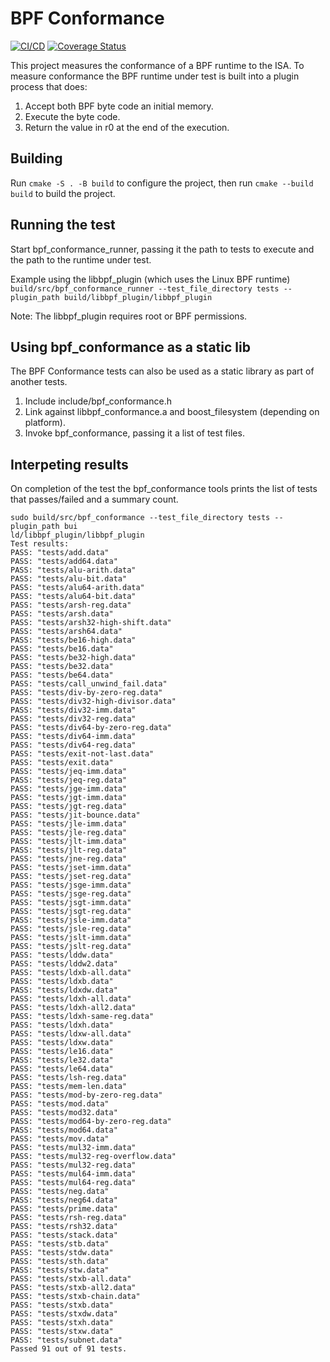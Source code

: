 # BPF Conformance
[![CI/CD](https://github.com/Alan-Jowett/bpf_conformance/actions/workflows/CICD.yml/badge.svg)](https://github.com/Alan-Jowett/bpf_conformance/actions/workflows/CICD.yml)
[![Coverage Status](https://coveralls.io/repos/github/Alan-Jowett/bpf_conformance/badge.svg?branch=main)](https://coveralls.io/github/Alan-Jowett/bpf_conformance?branch=main)

This project measures the conformance of a BPF runtime to the ISA. To measure conformance the BPF runtime under test is built into a plugin process that does:
1) Accept both BPF byte code an initial memory.
2) Execute the byte code.
3) Return the value in r0 at the end of the execution.

## Building

Run ```cmake -S . -B build``` to configure the project, then run ```cmake --build build``` to build the project.

## Running the test
Start bpf_conformance_runner, passing it the path to tests to execute and the path to the runtime under test.

Example using the libbpf_plugin (which uses the Linux BPF runtime)
```build/src/bpf_conformance_runner --test_file_directory tests --plugin_path build/libbpf_plugin/libbpf_plugin```

Note: The libbpf_plugin requires root or BPF permissions.

## Using bpf_conformance as a static lib
The BPF Conformance tests can also be used as a static library as part of another tests.
1) Include include/bpf_conformance.h
2) Link against libbpf_conformance.a and boost_filesystem (depending on platform).
3) Invoke bpf_conformance, passing it a list of test files.

## Interpeting results
On completion of the test the bpf_conformance tools prints the list of tests that passes/failed and a summary count.

```
sudo build/src/bpf_conformance --test_file_directory tests --plugin_path bui
ld/libbpf_plugin/libbpf_plugin
Test results:
PASS: "tests/add.data"
PASS: "tests/add64.data"
PASS: "tests/alu-arith.data"
PASS: "tests/alu-bit.data"
PASS: "tests/alu64-arith.data"
PASS: "tests/alu64-bit.data"
PASS: "tests/arsh-reg.data"
PASS: "tests/arsh.data"
PASS: "tests/arsh32-high-shift.data"
PASS: "tests/arsh64.data"
PASS: "tests/be16-high.data"
PASS: "tests/be16.data"
PASS: "tests/be32-high.data"
PASS: "tests/be32.data"
PASS: "tests/be64.data"
PASS: "tests/call_unwind_fail.data"
PASS: "tests/div-by-zero-reg.data"
PASS: "tests/div32-high-divisor.data"
PASS: "tests/div32-imm.data"
PASS: "tests/div32-reg.data"
PASS: "tests/div64-by-zero-reg.data"
PASS: "tests/div64-imm.data"
PASS: "tests/div64-reg.data"
PASS: "tests/exit-not-last.data"
PASS: "tests/exit.data"
PASS: "tests/jeq-imm.data"
PASS: "tests/jeq-reg.data"
PASS: "tests/jge-imm.data"
PASS: "tests/jgt-imm.data"
PASS: "tests/jgt-reg.data"
PASS: "tests/jit-bounce.data"
PASS: "tests/jle-imm.data"
PASS: "tests/jle-reg.data"
PASS: "tests/jlt-imm.data"
PASS: "tests/jlt-reg.data"
PASS: "tests/jne-reg.data"
PASS: "tests/jset-imm.data"
PASS: "tests/jset-reg.data"
PASS: "tests/jsge-imm.data"
PASS: "tests/jsge-reg.data"
PASS: "tests/jsgt-imm.data"
PASS: "tests/jsgt-reg.data"
PASS: "tests/jsle-imm.data"
PASS: "tests/jsle-reg.data"
PASS: "tests/jslt-imm.data"
PASS: "tests/jslt-reg.data"
PASS: "tests/lddw.data"
PASS: "tests/lddw2.data"
PASS: "tests/ldxb-all.data"
PASS: "tests/ldxb.data"
PASS: "tests/ldxdw.data"
PASS: "tests/ldxh-all.data"
PASS: "tests/ldxh-all2.data"
PASS: "tests/ldxh-same-reg.data"
PASS: "tests/ldxh.data"
PASS: "tests/ldxw-all.data"
PASS: "tests/ldxw.data"
PASS: "tests/le16.data"
PASS: "tests/le32.data"
PASS: "tests/le64.data"
PASS: "tests/lsh-reg.data"
PASS: "tests/mem-len.data"
PASS: "tests/mod-by-zero-reg.data"
PASS: "tests/mod.data"
PASS: "tests/mod32.data"
PASS: "tests/mod64-by-zero-reg.data"
PASS: "tests/mod64.data"
PASS: "tests/mov.data"
PASS: "tests/mul32-imm.data"
PASS: "tests/mul32-reg-overflow.data"
PASS: "tests/mul32-reg.data"
PASS: "tests/mul64-imm.data"
PASS: "tests/mul64-reg.data"
PASS: "tests/neg.data"
PASS: "tests/neg64.data"
PASS: "tests/prime.data"
PASS: "tests/rsh-reg.data"
PASS: "tests/rsh32.data"
PASS: "tests/stack.data"
PASS: "tests/stb.data"
PASS: "tests/stdw.data"
PASS: "tests/sth.data"
PASS: "tests/stw.data"
PASS: "tests/stxb-all.data"
PASS: "tests/stxb-all2.data"
PASS: "tests/stxb-chain.data"
PASS: "tests/stxb.data"
PASS: "tests/stxdw.data"
PASS: "tests/stxh.data"
PASS: "tests/stxw.data"
PASS: "tests/subnet.data"
Passed 91 out of 91 tests.
```

